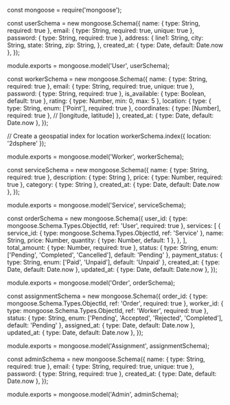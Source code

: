 const mongoose = require('mongoose');

const userSchema = new mongoose.Schema({
  name: { type: String, required: true },
  email: { type: String, required: true, unique: true },
  password: { type: String, required: true },
  address: {
    line1: String,
    city: String,
    state: String,
    zip: String,
  },
  created_at: { type: Date, default: Date.now },
});

module.exports = mongoose.model('User', userSchema);


const workerSchema = new mongoose.Schema({
  name: { type: String, required: true },
  email: { type: String, required: true, unique: true },
  password: { type: String, required: true },
  is_available: { type: Boolean, default: true },
  rating: { type: Number, min: 0, max: 5 },
  location: {
    type: { type: String, enum: ['Point'], required: true },
    coordinates: { type: [Number], required: true }, // [longitude, latitude]
  },
  created_at: { type: Date, default: Date.now },
});

// Create a geospatial index for location
workerSchema.index({ location: '2dsphere' });

module.exports = mongoose.model('Worker', workerSchema);


const serviceSchema = new mongoose.Schema({
  name: { type: String, required: true },
  description: { type: String },
  price: { type: Number, required: true },
  category: { type: String },
  created_at: { type: Date, default: Date.now },
});

module.exports = mongoose.model('Service', serviceSchema);


const orderSchema = new mongoose.Schema({
  user_id: { type: mongoose.Schema.Types.ObjectId, ref: 'User', required: true },
  services: [
    {
      service_id: { type: mongoose.Schema.Types.ObjectId, ref: 'Service' },
      name: String,
      price: Number,
      quantity: { type: Number, default: 1 },
    },
  ],
  total_amount: { type: Number, required: true },
  status: { type: String, enum: ['Pending', 'Completed', 'Cancelled'], default: 'Pending' },
  payment_status: { type: String, enum: ['Paid', 'Unpaid'], default: 'Unpaid' },
  created_at: { type: Date, default: Date.now },
  updated_at: { type: Date, default: Date.now },
});

module.exports = mongoose.model('Order', orderSchema);


const assignmentSchema = new mongoose.Schema({
  order_id: { type: mongoose.Schema.Types.ObjectId, ref: 'Order', required: true },
  worker_id: { type: mongoose.Schema.Types.ObjectId, ref: 'Worker', required: true },
  status: { type: String, enum: ['Pending', 'Accepted', 'Rejected', 'Completed'], default: 'Pending' },
  assigned_at: { type: Date, default: Date.now },
  updated_at: { type: Date, default: Date.now },
});

module.exports = mongoose.model('Assignment', assignmentSchema);


const adminSchema = new mongoose.Schema({
  name: { type: String, required: true },
  email: { type: String, required: true, unique: true },
  password: { type: String, required: true },
  created_at: { type: Date, default: Date.now },
});

module.exports = mongoose.model('Admin', adminSchema);
